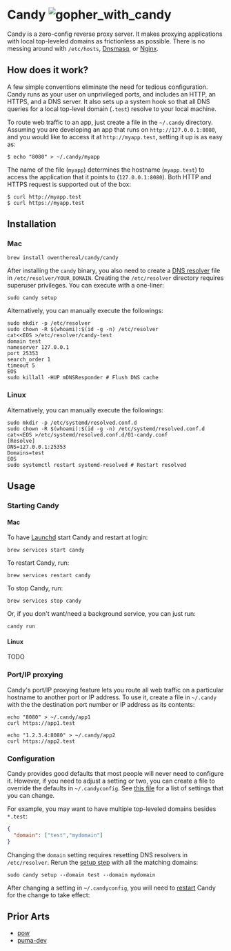 # Candy ![gopher_with_candy](https://raw.githubusercontent.com/egonelbre/gophers/master/.thumb/sketch/misc/with-candy.png)

Candy is a zero-config reverse proxy server.
It makes proxying applications with local top-leveled domains as frictionless as possible.
There is no messing around with `/etc/hosts`, [Dnsmasq](https://en.wikipedia.org/wiki/Dnsmasq), or [Nginx](https://nginx.org/).

## How does it work?

A few simple conventions eliminate the need for tedious configuration.
Candy runs as your user on unprivileged ports, and includes an HTTP, an HTTPS, and a DNS server.
It also sets up a system hook so that all DNS queries for a local top-level domain (`.test`) resolve to your local machine.

To route web traffic to an app, just create a file in the `~/.candy` directory.
Assuming you are developing an app that runs on `http://127.0.0.1:8080`, and you would like to access it at `http://myapp.test`, setting it up is as easy as:

```
$ echo "8080" > ~/.candy/myapp
```

The name of the file (`myapp`) determines the hostname (`myapp.test`) to access the application that it points to (`127.0.0.1:8080`).
Both HTTP and HTTPS request is supported out of the box:

```
$ curl http://myapp.test
$ curl https://myapp.test
```

## Installation

### Mac

```
brew install owenthereal/candy/candy
```

After installing the `candy` binary, you also need to create a [DNS resolver](https://www.unix.com/man-page/opendarwin/5/resolver/) file in `/etc/resolver/YOUR_DOMAIN`.
Creating the `/etc/resolver` directory requires superuser privileges. You can execute with a one-liner:

```
sudo candy setup
```

Alternatively, you can manually execute the followings:

```
sudo mkdir -p /etc/resolver
sudo chown -R $(whoami):$(id -g -n) /etc/resolver
cat<<EOS >/etc/resolver/candy-test
domain test
nameserver 127.0.0.1
port 25353
search_order 1
timeout 5
EOS
sudo killall -HUP mDNSResponder # Flush DNS cache
```

### Linux

Alternatively, you can manually execute the followings:

```
sudo mkdir -p /etc/systemd/resolved.conf.d
sudo chown -R $(whoami):$(id -g -n) /etc/systemd/resolved.conf.d
cat<<EOS >/etc/systemd/resolved.conf.d/01-candy.conf
[Resolve]
DNS=127.0.0.1:25353
Domains=test
EOS
sudo systemctl restart systemd-resolved # Restart resolved
```

## Usage

### Starting Candy

#### Mac

To have [Launchd](https://en.wikipedia.org/wiki/Launchd) start Candy and restart at login:

```
brew services start candy
```

To restart Candy, run:

```
brew services restart candy
```

To stop Candy, run:

```
brew services stop candy
```

Or, if you don't want/need a background service, you can just run:

```
candy run
```

#### Linux

TODO

### Port/IP proxying

Candy's port/IP proxying feature lets you route all web traffic on a particular hostname to another port or IP address.
To use it, create a file in `~/.candy` with the the destination port number or IP address as its contents:

```
echo "8080" > ~/.candy/app1
curl https://app1.test

echo "1.2.3.4:8080" > ~/.candy/app2
curl https://app2.test
```

### Configuration

Candy provides good defaults that most people will never need to configure it.
However, if you need to adjust a setting or two, you can create a file to override the defaults in `~/.candyconfig`.
See [this file](https://github.com/owenthereal/candy/blob/e5a250f950f9db2d0431805e0a9e3719164352c1/cmd/candy/command/run.go#L28-L36) for a list of settings that you can change.

For example, you may want to have multiple top-leveled domains besides `*.test`:

```json
{
  "domain": ["test","mydomain"]
}
```

Changing the `domain` setting requires resetting DNS resolvers in `/etc/resolver`.
Rerun the [setup step](#setup) with all the matching domains:

```
sudo candy setup --domain test --domain mydomain
```

After changing a setting in `~/.candyconfig`, you will need to [restart](#starting-candy) Candy for the change to take effect:

## Prior Arts

* [pow](https://github.com/basecamp/pow)
* [puma-dev](https://github.com/puma/puma-dev)
